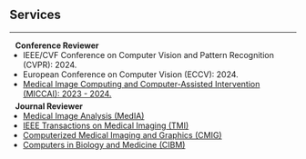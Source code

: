 ## Services
---

<h4 style="margin:0 10px 0;">Conference Reviewer</h4>

<ul style="margin:0 0 5px;">

  <li> <autocolor>IEEE/CVF Conference on Computer Vision and Pattern Recognition (CVPR): 2024.</autocolor></li>
  <li> <autocolor>European Conference on Computer Vision (ECCV): 2024.</autocolor></li>
  <li><a href="https://conferences.miccai.org/2023/en/"><autocolor>Medical Image Computing and Computer-Assisted Intervention (MICCAI): 2023 - 2024.</autocolor></a></li>
</ul>

<h4 style="margin:0 10px 0;">Journal Reviewer</h4>

<ul style="margin:0 0 20px;">
  <li><a href="https://www.sciencedirect.com/journal/medical-image-analysis"><autocolor>Medical Image Analysis (MedIA)</autocolor></a></li>
  <li><a href="https://ieeexplore.ieee.org/xpl/RecentIssue.jsp?punumber=42"><autocolor>IEEE Transactions on Medical Imaging (TMI)</autocolor></a></li>
  <li><a href="https://www.sciencedirect.com/journal/computerized-medical-imaging-and-graphics"><autocolor>Computerized Medical Imaging and Graphics (CMIG)</autocolor></a></li>
  <li><a href="https://www.sciencedirect.com/journal/computers-in-biology-and-medicine"><autocolor>Computers in Biology and Medicine (CIBM)</autocolor></a></li>
</ul>